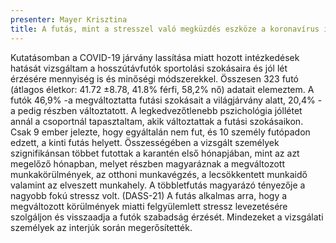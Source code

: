 ```yaml
---
presenter: Mayer Krisztina
title: A futás, mint a stresszel való megküzdés eszköze a koronavírus idején
---
```


Kutatásomban a COVID-19 járvány lassítása miatt hozott intézkedések hatását vizsgáltam a hosszútávfutók sportolási szokásaira és jól lét érzésére mennyiség is és minőségi módszerekkel. Összesen 323 futó (átlagos életkor: 41.72 ±8.78, 41.8% férfi, 58,2% nő) adatait elemeztem. A futók 46,9% -a megváltoztatta futási szokásait a világjárvány alatt, 20,4% - a pedig részben változtatott. A legkedvezőtlenebb pszichológia jóllétet annál a csoportnál tapasztaltam, akik változtattak a futási szokásaikon. Csak 9 ember jelezte, hogy egyáltalán nem fut, és 10 személy futópadon edzett, a kinti futás helyett. Összességében a vizsgált személyek szignifikánsan többet futottak a karantén első hónapjában, mint az azt megelőző hónapban, melyet részben magyaráznak a megváltozott munkakörülmények, az otthoni munkavégzés, a lecsökkentett munkaidő valamint az elveszett munkahely. A többletfutás magyarázó tényezője a nagyobb fokú stressz volt. (DASS-21) A futás alkalmas arra, hogy a megváltozott körülmények miatti felgyülemlett stressz levezetésére szolgáljon és visszaadja a futók szabadság érzését. Mindezeket a vizsgálati személyek az interjúk során megerősítették.
